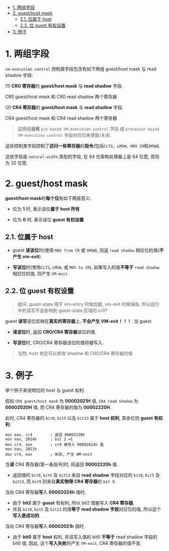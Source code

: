 <!-- @import "[TOC]" {cmd="toc" depthFrom=1 depthTo=6 orderedList=false} -->

<!-- code_chunk_output -->

- [1. 两组字段](#1-两组字段)
- [2. guest/host mask](#2-guesthost-mask)
  - [2.1. 位属于 host](#21-位属于-host)
  - [2.2. 位 guest 有权设置](#22-位-guest-有权设置)
- [3. 例子](#3-例子)

<!-- /code_chunk_output -->

# 1. 两组字段

`vm-execution control` 控制类字段包含有如下两组 guest/host mask 与 read shadow 字段:

(1) **CRO 寄存器**的 **guest/host mask** 与 **read shadow** 字段.

CR0 guest/host mask 和 CR0 read shadow 两个寄存器

(2) **CR4 寄存器**的 **guest/host mask** 与 **read shadow** 字段.

CR4 guest/host mask 和 CR4 read shadow 两个寄存器

> 这两组**没有** `pin-based VM-execution control` 字段 或 `processor-based VM-execution control` 字段对应位来使能/关闭.

这些控制类字段控制了**访问一些寄存器**的**指令**(包括`CLTS`、`LMSW`、`MOV CR`和`SMSW`).

这些字段是 `natural-width` 类型的字段, 在 64 位架构处理器上是 64 位宽, 否则为 32 位宽.

# 2. guest/host mask

**guest/host mask**的**每个位**有如下两层意义:

* 位为 **1** 时, 表示该位**属于 host 所有**

* 位为 **0** 时, 表示该位 **guest 有权设置**

## 2.1. 位属于 host

* guest **读该位**时(使用 `MOV from CR` 或 `SMSW`), 则返 `read shadow` 相应位的值(**不产生 vm-exit**).

* **写该位**时(使用`CLTS`, `LMSW`, 或 `MOV to CR`), 如果写入的值**不等于** `read shadow` 相应位的值, 则产生 `VM-exit`.

## 2.2. 位 guest 有权设置

> 疑问: guest-state 用于 vm-entry 时候加载, vm-exit 时候保存, 所以运行中的读写不会影响到 guest-state 区域的 cr0?

guest **读写**该位反映在**真实的寄存器**上, **不会产生 VM-exit！！！**. 当 guest

* **读该位**时, 返回 **CRO/CR4 寄存器**该位的值.

* **写该位**时, CRO/CR4 寄存器该位的值将被写入.

> 当然, host 肯定可以修改 shadow 和 CR0/CR4 寄存器的值

# 3. 例子

举个例子来说明位的 host 与 guest 权利.

假如 `CR4 guest/host mask` 为 **00002021H** 值, `CR4 read shadow` 为 **00002020H** 值, 而 CR4 寄存器的值为 **00002220H**.

此时, CR4 寄存器的 `bit0`, `bit5` 以及 `bit13` 属于 **host 权利**, 其余位则 **guest 有权利**.

```
mov eax. cr4        ; 返回 00002220h
mov eax, 2024h      ; bit 2 =1
mov cr4, eax        ; cr4 被写入 00002024h 值
mov eax, 2021h
mov cr4, eax        ; 失败, 产生 WM-exit
```

当**读** CR4 寄存器(第一条指令)时, 将返回 **00002220h** 值.

* 返回值的 `bit0`, `bit5` 及 `bit13` 来自 **read  shadow** 字段对应的 `bit0`, `bit5` 及 `bit13`, 而 `bit9` 则来自**真实物理 CR4 寄存器**的 `bit 9`.

当向 CR4 寄存器**写**入 **00002024h** 值时,

* 由于 **bit2** 属于 **guest** 有权利, 所以 bit2 值能写入 **CR4 寄存器**,
* 并且 `bit0`, `bit5` 及 `bit13` 的值**等于 read shadow 字段**对应位的值, 所以这个**写入是成功的**.

当向 CR4 寄存器**写**入 **00002021h** 值时,

* 由于 **bit0** 属于 **host** 权利, 并且写入值的 bit0 **不等于** read shadow 字段的 bit0 值, 因此, 这个**写入失败**将产生 `VM-exit`, CR4 寄存器的值不变.